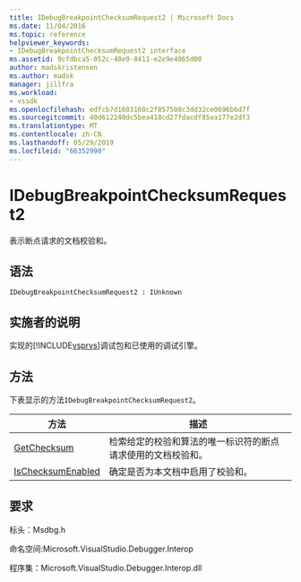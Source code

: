 ```yaml
---
title: IDebugBreakpointChecksumRequest2 | Microsoft Docs
ms.date: 11/04/2016
ms.topic: reference
helpviewer_keywords:
- IDebugBreakpointChecksumRequest2 interface
ms.assetid: 9cfdbca5-052c-48e9-8411-e2e9e4065d00
author: madskristensen
ms.author: madsk
manager: jillfra
ms.workload:
- vssdk
ms.openlocfilehash: edfcb7d1603160c2f857508c3dd32ce0696b6d7f
ms.sourcegitcommit: 40d612240dc5bea418cd27fdacdf85ea177e2df3
ms.translationtype: MT
ms.contentlocale: zh-CN
ms.lasthandoff: 05/29/2019
ms.locfileid: "66352990"
---
```

# <a name="idebugbreakpointchecksumrequest2"></a>IDebugBreakpointChecksumRequest2
表示断点请求的文档校验和。

## <a name="syntax"></a>语法

```
IDebugBreakpointChecksumRequest2 : IUnknown
```

## <a name="notes-for-implementers"></a>实施者的说明
 实现的[!INCLUDE[vsprvs](../../../code-quality/includes/vsprvs_md.md)]调试包和已使用的调试引擎。

## <a name="methods"></a>方法
 下表显示的方法`IDebugBreakpointChecksumRequest2`。

|方法|描述|
|------------|-----------------|
|[GetChecksum](../../../extensibility/debugger/reference/idebugbreakpointchecksumrequest2-getchecksum.md)|检索给定的校验和算法的唯一标识符的断点请求使用的文档校验和。|
|[IsChecksumEnabled](../../../extensibility/debugger/reference/idebugbreakpointchecksumrequest2-ischecksumenabled.md)|确定是否为本文档中启用了校验和。|

## <a name="requirements"></a>要求
 标头：Msdbg.h

 命名空间:Microsoft.VisualStudio.Debugger.Interop

 程序集：Microsoft.VisualStudio.Debugger.Interop.dll